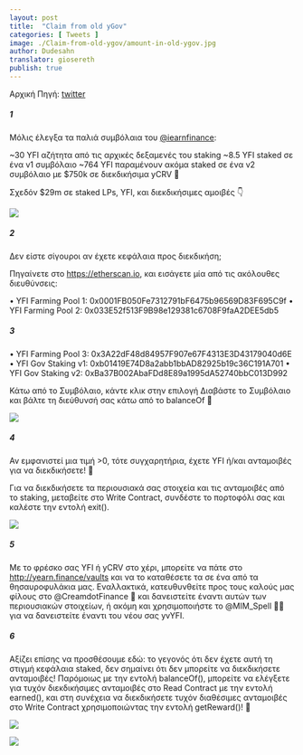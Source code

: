 ```yaml
---
layout: post
title:  "Claim from old yGov"
categories: [ Tweets ]
image: ./Claim-from-old-ygov/amount-in-old-ygov.jpg
author: Dudesahn
translator: giosereth
publish: true
---
```


Αρχική Πηγή: [twitter](https://twitter.com/dudesahn/status/1413567068583104512)

##### 1

Μόλις έλεγξα τα παλιά συμβόλαια του [@iearnfinance](https://twitter.com/iearnfinance):

~30 YFI αζήτητα από τις αρχικές δεξαμενές του staking
~8.5 YFI staked σε ένα v1 συμβόλαιο
~764 YFI παραμένουν ακόμα staked σε ένα v2 συμβόλαιο με $750k σε διεκδικήσιμα yCRV 😬

Σχεδόν $29m σε staked LPs, YFI, και διεκδικήσιμες αμοιβές 👇

![](image1.jfif)

##### 2

Δεν είστε σίγουροι αν έχετε κεφάλαια προς διεκδικήση;

Πηγαίνετε στο https://etherscan.io, και εισάγετε μία από τις ακόλουθες διευθύνσεις:

• YFI Farming Pool 1: 0x0001FB050Fe7312791bF6475b96569D83F695C9f
• YFI Farming Pool 2: 0x033E52f513F9B98e129381c6708F9faA2DEE5db5

##### 3

• YFI Farming Pool 3: 0x3A22dF48d84957F907e67F4313E3D43179040d6E
• YFI Gov Staking v1: 0xb01419E74D8a2abb1bbAD82925b19c36C191A701
• YFI Gov Staking v2: 0xBa37B002AbaFDd8E89a1995dA52740bbC013D992

Κάτω από το Συμβόλαιο, κάντε κλικ στην επιλογή Διαβάστε το Συμβόλαιο και βάλτε τη διεύθυνσή σας κάτω από το balanceOf 👀

![](image2.jfif)

##### 4

Αν εμφανιστεί μια τιμή >0, τότε συγχαρητήρια, έχετε YFI ή/και ανταμοιβές για να διεκδικήσετε! 🥳

Για να διεκδικήσετε τα περιουσιακά σας στοιχεία και τις ανταμοιβές από το staking, μεταβείτε στο Write Contract, συνδέστε το πορτοφόλι σας και καλέστε την εντολή exit().

![](image3.jfif)

##### 5

Με το φρέσκο σας YFI ή yCRV στο χέρι, μπορείτε να πάτε στο http://yearn.finance/vaults και να το καταθέσετε τα σε ένα από τα θησαυροφυλάκια μας. Εναλλακτικά, κατευθυνθείτε προς τους καλούς μας φίλους στο @CreamdotFinance 🍦 και δανειστείτε έναντι αυτών των περιουσιακών στοιχείων, ή ακόμη και χρησιμοποιήστε το @MIM_Spell 🧙‍♂️ για να δανειστείτε έναντι του νέου σας yvYFI.

##### 6

Αξίζει επίσης να προσθέσουμε εδώ: το γεγονός ότι δεν έχετε αυτή τη στιγμή κεφάλαια staked, δεν σημαίνει ότι δεν μπορείτε να διεκδικήσετε ανταμοιβές! Παρόμοιως με την εντολή balanceOf(), μπορείτε να ελέγξετε για τυχόν διεκδικήσιμες ανταμοιβές στο Read Contract με την εντολή earned(), και στη συνέχεια να διεκδικήσετε τυχόν διαθέσιμες ανταμοιβές στο Write Contract χρησιμοποιώντας την εντολή getReward()! 🤑

![](image4.png) </br>

![](image5.png)
